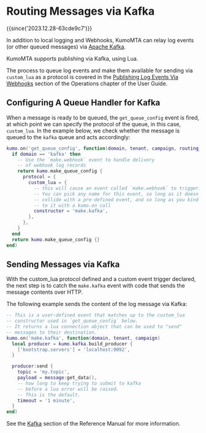 # Routing Messages via Kafka

{{since('2023.12.28-63cde9c7')}}

In addition to local logging and Webhooks, KumoMTA can relay log events (or other queued messages) via [Apache Kafka](https://kafka.apache.org/).

KumoMTA supports publishing via Kafka, using Lua.

The process to queue log events and make them available for sending via `custom_lua` as a protocol is covered in the [Publishing Log Events Via Webhooks](../operation/webhooks.md) section of the Operations chapter of the User Guide.

## Configuring A Queue Handler for Kafka

When a message is ready to be queued, the `get_queue_config` event is fired, at which point we can specify the protocol of the queue, in this case, `custom_lua`. In the example below, we check whether the message is queued to the `kafka` queue and acts accordingly:

```lua
kumo.on('get_queue_config', function(domain, tenant, campaign, routing_domain)
  if domain == 'kafka' then
    -- Use the `make.webhook` event to handle delivery
    -- of webhook log records
    return kumo.make_queue_config {
      protocol = {
        custom_lua = {
          -- this will cause an event called `make.webhook` to trigger.
          -- You can pick any name for this event, so long as it doesn't
          -- collide with a pre-defined event, and so long as you bind
          -- to it with a kumo.on call
          constructor = 'make.kafka',
        },
      },
    }
  end
  return kumo.make_queue_config {}
end)
```

## Sending Messages via Kafka

With the custom_lua protocol defined and a custom event trigger declared, the next step is to catch the `make.kafka` event with code that sends the message contents over HTTP.

The following example sends the content of the log message via Kafka:

```lua
-- This is a user-defined event that matches up to the custom_lua
-- constructor used in `get_queue_config` below.
-- It returns a lua connection object that can be used to "send"
-- messages to their destination.
kumo.on('make.kafka', function(domain, tenant, campaign)
  local producer = kumo.kafka.build_producer {
    ['bootstrap.servers'] = 'localhost:9092',
  }

  producer:send {
    topic = 'my.topic',
    payload = message:get_data(),
    -- how long to keep trying to submit to kafka
    -- before a lua error will be raised.
    -- This is the default.
    timeout = '1 minute',
  }
end)
```

See the [Kafka](../../reference/kumo.kafka/index.md) section of the Reference Manual for more information.
